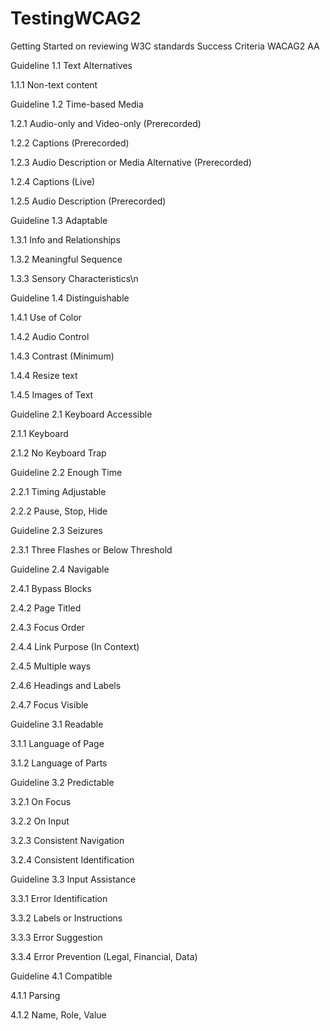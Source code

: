 TestingWCAG2
============

Getting Started on reviewing W3C standards
Success Criteria  WACAG2 AA


Guideline 1.1 Text Alternatives

1.1.1 Non-text content


Guideline 1.2 Time-based Media

1.2.1 Audio-only and Video-only (Prerecorded)

1.2.2 Captions (Prerecorded)

1.2.3 Audio Description or Media Alternative (Prerecorded)

1.2.4 Captions (Live)

1.2.5 Audio Description (Prerecorded)


Guideline 1.3 Adaptable

1.3.1 Info and Relationships

1.3.2 Meaningful Sequence

1.3.3 Sensory Characteristics\n


Guideline 1.4 Distinguishable

1.4.1 Use of Color

1.4.2 Audio Control

1.4.3 Contrast (Minimum)

1.4.4 Resize text

1.4.5 Images of Text


Guideline 2.1 Keyboard Accessible

2.1.1 Keyboard

2.1.2 No Keyboard Trap


Guideline 2.2 Enough Time

2.2.1 Timing Adjustable

2.2.2 Pause, Stop, Hide


Guideline 2.3 Seizures

2.3.1 Three Flashes or Below Threshold


Guideline 2.4 Navigable

2.4.1 Bypass Blocks

2.4.2 Page Titled

2.4.3 Focus Order

2.4.4 Link Purpose (In Context)

2.4.5 Multiple ways

2.4.6 Headings and Labels

2.4.7 Focus Visible


Guideline 3.1 Readable

3.1.1 Language of Page

3.1.2 Language of Parts


Guideline 3.2 Predictable

3.2.1 On Focus

3.2.2 On Input

3.2.3 Consistent Navigation

3.2.4 Consistent Identification

Guideline 3.3 Input Assistance

3.3.1 Error Identification

3.3.2 Labels or Instructions

3.3.3 Error Suggestion

3.3.4 Error Prevention (Legal, Financial, Data)


Guideline 4.1 Compatible

4.1.1 Parsing

4.1.2 Name, Role, Value

